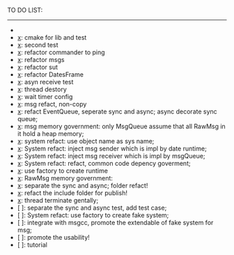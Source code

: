 TO DO LIST:

***

- [x]: bii-code
- [x]: cmake for lib and test
- [x]: second test
- [x]: refactor commander to ping
- [x]: refactor msgs
- [x]: refactor sut
- [x]: refactor DatesFrame
- [x]: asyn receive test
- [x]: thread destory
- [x]: wait timer config
- [x]: msg refact, non-copy
- [x]: refact EventQueue, seperate sync and async; async decorate sync queue;
- [x]: msg memory government: only MsgQueue assume that all RawMsg in it hold a heap memory;
- [x]: system refact: use object name as sys name;
- [x]: System refact: inject msg sender which is impl by date runtime;
- [x]: System refact: inject msg receiver which is impl by msgQueue;
- [x]: System refact: refact, common code depency goverment;
- [x]: use factory to create runtime 
- [x]: RawMsg memory government:
- [x]: separate the sync and async; folder refact!
- [x]: refact the include folder for publish!
- [x]: thread terminate gentally;
- [ ]: separate the sync and async test, add test case;
- [ ]: System refact: use factory to create fake system; 
- [ ]: integrate with msgcc, promote the extendable of fake system for msg;
- [ ]: promote the usability!
- [ ]: tutorial

